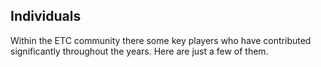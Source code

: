 ## <a name="individuals"></a>Individuals

Within the ETC community there some key players who have contributed significantly throughout the years. Here are just a few of them.
